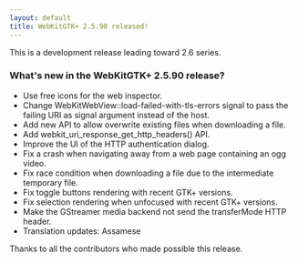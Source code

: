 ```yaml
---
layout: default
title: WebKitGTK+ 2.5.90 released!
---
```


This is a development release leading toward 2.6 series.

### What's new in the WebKitGTK+ 2.5.90 release?

 - Use free icons for the web inspector.
 - Change WebKitWebView::load-failed-with-tls-errors signal to pass
   the failing URI as signal argument instead of the host.
 - Add new API to allow overwrite existing files when downloading a file.
 - Add webkit_uri_response_get_http_headers() API.
 - Improve the UI of the HTTP authentication dialog.
 - Fix a crash when navigating away from a web page containing an ogg video.
 - Fix race condition when downloading a file due to the intermediate
   temporary file.
 - Fix toggle buttons rendering with recent GTK+ versions.
 - Fix selection rendering when unfocused with recent GTK+ versions.
 - Make the GStreamer media backend not send the transferMode HTTP header.
 - Translation updates: Assamese

Thanks to all the contributors who made possible this release.
